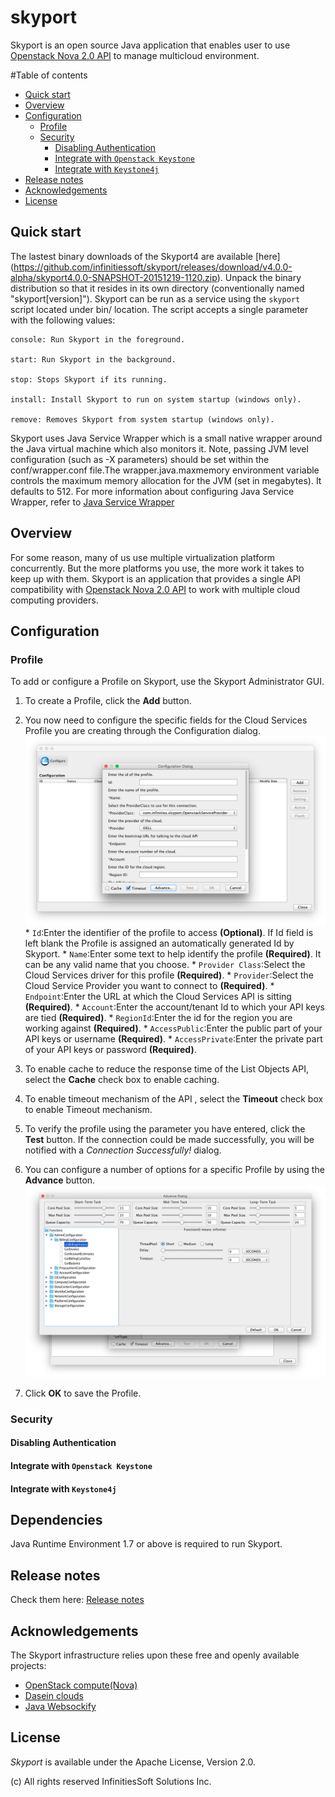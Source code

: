 # skyport

Skyport is an open source Java application that enables user to use [Openstack Nova 2.0 API](http://developer.openstack.org/api-ref-compute-v2.html) to manage multicloud environment.

#Table of contents

- [Quick start](#quick-start)
- [Overview](#overview)
- [Configuration](#configuration)
    - [Profile](#profile)
    - [Security](#security)
        - [Disabling Authentication](#disabling-authentication)
        - [Integrate with `Openstack Keystone`](#integration-with-openstack-keystone)
        - [Integrate with `Keystone4j`](#_integration-with-keystone4j)
- [Release notes](#release-notes)
- [Acknowledgements](#acknowledgements)
- [License](#license)

## Quick start

The lastest binary downloads of the Skyport4 are available [here] (https://github.com/infinitiessoft/skyport/releases/download/v4.0.0-alpha/skyport4.0.0-SNAPSHOT-20151219-1120.zip). Unpack the binary distribution so that it resides in its own directory (conventionally named "skyport[version]"). Skyport can be run as a service using the `skyport` script located under bin/ location. The script accepts a single parameter with the following values:

    console: Run Skyport in the foreground.

    start: Run Skyport in the background.

    stop: Stops Skyport if its running.

    install: Install Skyport to run on system startup (windows only).

    remove: Removes Skyport from system startup (windows only).

Skyport uses Java Service Wrapper which is a small native wrapper around the Java virtual machine which also monitors it. Note, passing JVM level configuration (such as -X parameters) should be set within the conf/wrapper.conf file.The wrapper.java.maxmemory environment variable controls the maximum memory allocation for the JVM (set in megabytes). It defaults to 512. For more information about configuring Java Service Wrapper, refer to [Java Service Wrapper](http://wrapper.tanukisoftware.com/doc/english/properties.html)

## Overview

For some reason, many of us use multiple virtualization platform concurrently. But the more platforms you use, the more work it takes to keep up with them. Skyport is an application that provides a single API compatibility with [Openstack Nova 2.0 API](http://developer.openstack.org/api-ref-compute-v2.html) to work with multiple cloud computing providers.

## Configuration

### Profile

To add or configure a Profile on Skyport, use the Skyport Administrator GUI.

  1. To create a Profile, click the **Add** button.
  2. You now need to configure the specific fields for the Cloud Services Profile you are creating through the Configuration dialog.
   ![Alt text](https://github.com/infinitiessoft/skyport/blob/master/image/configuration_dialog.png "Configuration Dialog")
    * `Id`:Enter the identifier of the profile to access **(Optional)**. If Id field is left blank the Profile is assigned an automatically generated Id by Skyport.
    * `Name`:Enter some text to help identify the profile **(Required)**. It can be any valid name that you choose.
    * `Provider Class`:Select the Cloud Services driver for this profile **(Required)**.
    * `Provider`:Select the Cloud Service Provider you want to connect to **(Required)**.
    * `Endpoint`:Enter the URL at which the Cloud Services API is sitting **(Required)**.
    * `Account`:Enter the account/tenant Id to which your API keys are tied **(Required)**.
    * `RegionId`:Enter the id for the region you are working against **(Required)**.
    * `AccessPublic`:Enter the public part of your API keys or username **(Required)**.
    * `AccessPrivate`:Enter the private part of your API keys or password **(Required)**.

  3. To enable cache to reduce the response time of the List Objects API, select the **Cache** check box to enable caching.
  4. To enable timeout mechanism of the API , select the **Timeout** check box to enable Timeout mechanism. 
  5. To verify the profile using the parameter you have entered, click the **Test** button. If the connection could be made successfully, you will be notified with a *Connection Successfully!* dialog.
  6. You can configure a number of options for a specific Profile by using the **Advance** button.
  ![Alt text](https://github.com/infinitiessoft/skyport/blob/master/image/advance_dialog.png "Advance Dialog")
  7. Click **OK** to save the Profile.

### Security

#### Disabling Authentication

#### Integrate with `Openstack Keystone`

#### Integrate with `Keystone4j`

## Dependencies

Java Runtime Environment 1.7 or above is required to run Skyport.

## Release notes

Check them here: [Release notes](https://github.com/infinitiessoft/skyport/blob/master/RELEASENOTES.md)

## Acknowledgements

The Skyport infrastructure relies upon these free and openly available projects:
- [OpenStack compute(Nova)](https://github.com/openstack/nova)
- [Dasein clouds](https://github.com/dasein-cloud/dasein-cloud/)
- [Java Websockify](https://github.com/jribble/Java-Websockify)

## License

*Skyport* is available under the Apache License, Version 2.0.

(c) All rights reserved InfinitiesSoft Solutions Inc.
